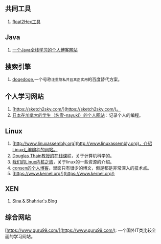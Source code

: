 ## 共同工具

1. [float2Hex工具](https://gregstoll.dyndns.org/~gregstoll/floattohex/)


## Java

1. [一个Java全栈学习的个人博客网站](https://how2j.cn/?p=72711)

## 搜索引擎

1. [dogedoge](https://www.dogedoge.com/),一个号称`注重隐私并且真正实用`的百度替代方案。

## 个人学习网站

1. [https://sketch2sky.com/](https://sketch2sky.com/)。
2. [日本在加拿大的学生（名雪-nayuki）的个人网站](https://www.nayuki.io)：记录个人的编程。

## Linux

1. [http://www.linuxassembly.org](http://www.linuxassembly.org)，介绍Linux汇编编程的网站。
2. [Douglas Thain教授的在线课程](https://www3.nd.edu)，关于计算机科学的。
3. [我们的Linux内核之旅](http://www.kerneltravel.net/)，关于linux的一些资源的介绍。
4. [consen的个人博客](https://consen.github.io/)，里面只有很少的博文，但是都是非常深入的技术点。
5. [https://www.kernel.org/](https://www.kernel.org/)

## XEN

1. [Sina & Shahriar's Blog](https://rayanfam.com/)

## 综合网站

[https://www.guru99.com/](https://www.guru99.com/): 一个国外IT类比较全面的学习网站。
